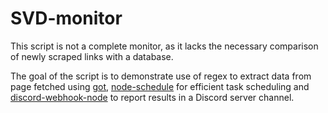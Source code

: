 # SVD-monitor
This script is not a complete monitor, as it lacks the necessary comparison of newly scraped links with a database.

The goal of the script is to demonstrate use of regex to extract data from page fetched using [got](https://www.npmjs.com/package/got), [node-schedule](https://www.npmjs.com/package/node-schedule) for efficient task scheduling and [discord-webhook-node](https://www.npmjs.com/package/discord-webhook-node) to report results in a Discord server channel.
